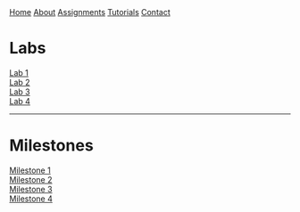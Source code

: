 <head>
<link rel="stylesheet" href="myStyles.css">
</head>

<div class="top-navbar">
  <a href="index.html">Home</a>
  <a href="about.html">About</a>
  <a href="assignments.html" class="current">Assignments</a>
  <a href="tutorials.html">Tutorials</a>
  <a href="contact.html">Contact</a>
</div>

# Labs
[Lab 1](lab1/lab1.md)
<br>
[Lab 2](lab2/lab2.md)
<br>
[Lab 3](does_not_exist.md)
<br>
[Lab 4](does_not_exist.md)

***

# Milestones
[Milestone 1](milestone1/milestone1.md)
<br>
[Milestone 2](does_not_exist.md)
<br>
[Milestone 3](does_not_exist.md)
<br>
[Milestone 4](does_not_exist.md)
